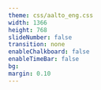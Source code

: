 ```yaml
---
theme: css/aalto_eng.css
width: 1366
height: 768
slideNumber: false
transition: none
enableChalkboard: false
enableTimeBar: false
bg: 
margin: 0.10
---
```


